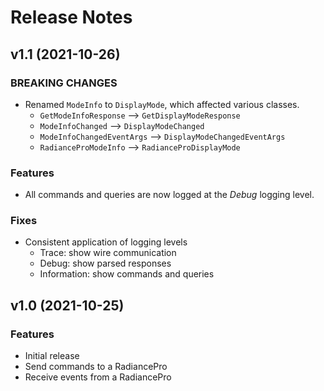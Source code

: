 # Release Notes

## v1.1 (2021-10-26)

### BREAKING CHANGES

* Renamed `ModeInfo` to `DisplayMode`, which affected various classes.
    * `GetModeInfoResponse` --> `GetDisplayModeResponse`
    * `ModeInfoChanged` --> `DisplayModeChanged`
    * `ModeInfoChangedEventArgs` --> `DisplayModeChangedEventArgs`
    * `RadianceProModeInfo` --> `RadianceProDisplayMode`

### Features

* All commands and queries are now logged at the _Debug_ logging level.

### Fixes

* Consistent application of logging levels
    * Trace: show wire communication
    * Debug: show parsed responses
    * Information: show commands and queries

## v1.0 (2021-10-25)

### Features

* Initial release
* Send commands to a RadiancePro
* Receive events from a RadiancePro

